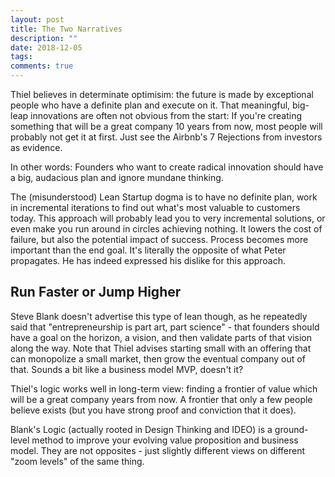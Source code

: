 ```yaml
---
layout: post
title: The Two Narratives
description: ""
date: 2018-12-05
tags: 
comments: true
---
```


Thiel believes in determinate optimisim: the future is made by exceptional people who have a definite plan and execute on it. That meaningful, big-leap innovations are often not obvious from the start: If you're creating something that will be a great company 10 years from now, most people will probably not get it at first. Just see the Airbnb's 7 Rejections from investors as evidence.

In other words: Founders who want to create radical innovation should have a big, audacious plan and ignore mundane thinking.


The (misunderstood) Lean Startup dogma is to have no definite plan, work in incremental iterations to find out what's most valuable to customers today. This approach will probably lead you to very incremental solutions, or even make you run around in circles achieving nothing. It lowers the cost of failure, but also the potential impact of success. Process becomes more important than the end goal. It's literally the opposite of what Peter propagates. He has indeed expressed his dislike for this approach.


## Run Faster or Jump Higher

Steve Blank doesn't advertise this type of lean though, as he repeatedly said that "entrepreneurship is part art, part science" - that founders should have a goal on the horizon, a vision, and then validate parts of that vision along the way. Note that Thiel advises starting small with an offering that can monopolize a small market, then grow the eventual company out of that. Sounds a bit like a business model MVP, doesn't it?

Thiel's logic works well in long-term view: finding a frontier of value which will be a great company years from now. A frontier that only a few people believe exists (but you have strong proof and conviction that it does). 

Blank's Logic (actually rooted in Design Thinking and IDEO) is a ground-level method to improve your evolving value proposition and  business model. They are not opposites - just slightly different views on different "zoom levels" of the same thing.

